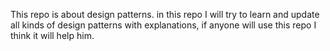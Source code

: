 This repo is about design patterns. in this repo I will try to learn and update all kinds of design patterns with explanations, if anyone will use this repo I think it will help him.
